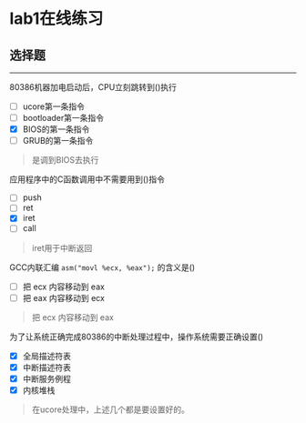 # lab1在线练习

## 选择题

---

80386机器加电启动后，CPU立刻跳转到()执行

- [ ] ucore第一条指令
- [ ] bootloader第一条指令
- [x] BIOS的第一条指令
- [ ] GRUB的第一条指令

> 是调到BIOS去执行

应用程序中的C函数调用中不需要用到()指令

- [ ] push
- [ ] ret
- [x]  iret
- [ ] call

>  iret用于中断返回

GCC内联汇编 `asm("movl %ecx, %eax");` 的含义是()

- [ ] 把 ecx 内容移动到 eax
- [ ] 把 eax 内容移动到 ecx

> 把 ecx 内容移动到 eax

为了让系统正确完成80386的中断处理过程中，操作系统需要正确设置()
- [x] 全局描述符表
- [x] 中断描述符表
- [x] 中断服务例程
- [x] 内核堆栈

>在ucore处理中，上述几个都是要设置好的。

